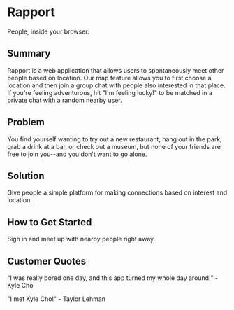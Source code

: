 # Rapport #

People, inside your browser.

## Summary ##

Rapport is a web application that allows users to spontaneously meet other people based on location. Our map feature allows you to first choose a location and then join a group chat with people also interested in that place. If you're feeling adventurous, hit "I'm feeling lucky!" to be matched in a private chat with a random nearby user.

## Problem ##

You find yourself wanting to try out a new restaurant, hang out in the park, grab a drink at a bar, or check out a museum, but none of your friends are free to join you--and you don't want to go alone.

## Solution ##

Give people a simple platform for making connections based on interest and location.

## How to Get Started ##

Sign in and meet up with nearby people right away.

## Customer Quotes ##

“I was really bored one day, and this app turned my whole day around!” - Kyle Cho

"I met Kyle Cho!" - Taylor Lehman

